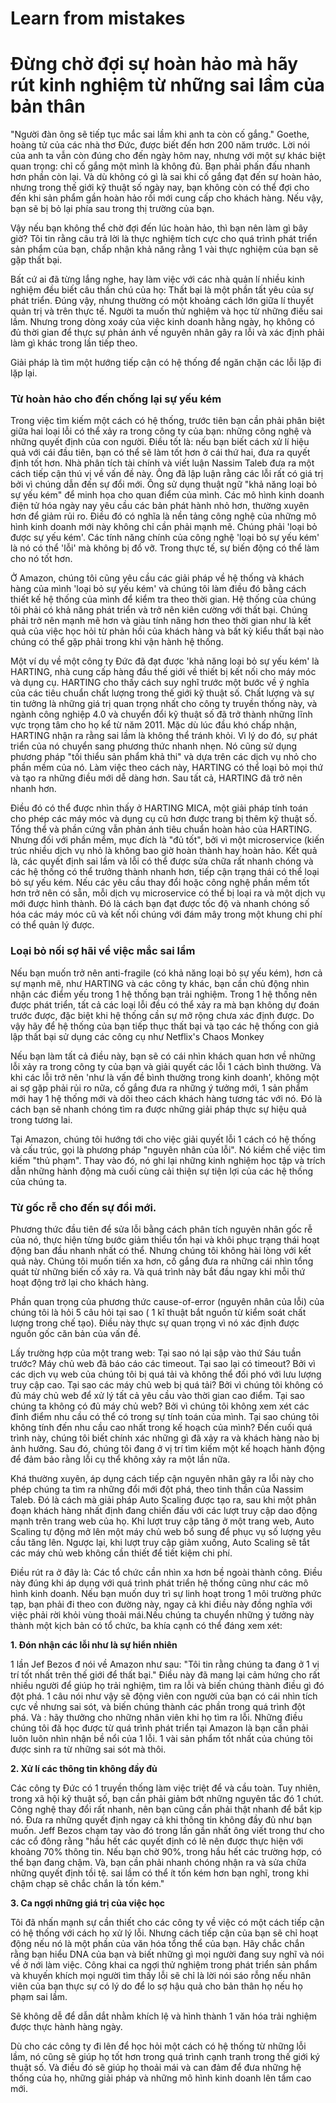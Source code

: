 # Learn from mistakes

# Đừng chờ đợi sự hoàn hảo mà hãy rút kinh nghiệm từ những sai lầm của bản thân

"Người đàn ông sẽ tiếp tục mắc sai lầm khi anh ta còn cố gắng." Goethe, hoàng tử của các nhà thơ Đức, được biết đến hơn 200 năm trước. Lời nói của anh ta vẫn còn đúng cho đến ngày hôm nay, nhưng với một sự khác biệt quan trọng: chỉ cố gắng một mình là không đủ. Bạn phải phấn đấu nhanh hơn phần còn lại. Và dù không có gì là sai khi cố gắng đạt đến sự hoàn hảo, nhưng trong thế giới kỹ thuật số ngày nay, bạn không còn có thể đợi cho đến khi sản phẩm gần hoàn hảo rồi mới cung cấp cho khách hàng. Nếu vậy, bạn sẽ bị bỏ lại phía sau trong thị trường của bạn.

Vậy nếu bạn không thể chờ đợi đến lúc hoàn hảo, thì bạn nên làm gì bây giờ? Tôi tin rằng câu trả lời là thực nghiệm tích cực cho quá trình phát triển sản phẩm của bạn, chấp nhận khả năng rằng 1 vài thực nghiệm của bạn sẽ gặp thất bại.

Bất cứ ai đã từng lắng nghe, hay làm việc với các nhà quản lí nhiều kinh nghiệm đều biết câu thần chú của họ: Thất bại là một phần tất yêu của sự phát triển. Đúng vậy, nhưng thường có một khoảng cách lớn giữa lí thuyết quản trị và trên thực tế. Người ta muốn thử nghiệm và học từ những điều sai lầm. Nhưng trong dòng xoáy của việc kinh doanh hằng ngày, họ không có đủ thời gian để thực sự phản ánh về nguyên nhân gây ra lỗi và xác định phải làm gì khác trong lần tiếp theo.

Giải pháp là tìm một hướng tiếp cận có hệ thống để ngăn chặn các lỗi lặp đi lặp lại.

### Từ hoàn hảo cho đến chống lại sự yếu kém

Trong việc tìm kiếm một cách có hệ thống, trước tiên bạn cần phải phân biệt giữa hai loại lỗi có thể xảy ra trong công ty của bạn: những công nghệ và những quyết định của con người. Điều tốt là: nếu bạn biết cách xử lí hiệu quả với cái đầu tiên, bạn có thể sẽ làm tốt hơn ở cái thứ hai, đưa ra quyết định tốt hơn. Nhà phân tích tài chính và viết luận Nassim Taleb đưa ra một cách tiếp cận thú vị về vấn đề này. Ông đã lập luận rằng các lỗi rất có giá trị bởi vì chúng dẫn đến sự đổi mới. Ông sử dụng thuật ngữ "khả năng loại bỏ sự yếu kém" để minh họa cho quan điểm của mình. Các mô hình kinh doanh điện tử hóa ngày nay yêu cầu các bản phát hành nhỏ hơn, thường xuyên hơn để giảm rủi ro. Điều đó có nghĩa là nền tảng công nghệ của những mô hình kinh doanh mới này không chỉ cần phải mạnh mẽ. Chúng phải 'loại bỏ được sự yếu kém'. Các tính năng chính của công nghệ 'loại bỏ sự yếu kém' là nó có thể 'lỗi' mà không bị đổ vỡ. Trong thực tế, sự biến động có thể làm cho nó tốt hơn.

Ở Amazon, chúng tôi cũng yêu cầu các giải pháp về hệ thống và khách hàng của mình 'loại bỏ sự yếu kém' và chúng tôi làm điều đó bằng cách thiết kế hệ thống của mình để kiểm tra theo thời gian. Hệ thống của chúng tôi phải có khả năng phát triển và trở nên kiên cường với thất bại. Chúng phải trở nên mạnh mẽ hơn và giàu tính năng hơn theo thời gian như là kết quả của việc học hỏi từ phản hồi của khách hàng và bất kỳ kiểu thất bại nào chúng có thể gặp phải trong khi vận hành hệ thống.

Một ví dụ về một công ty Đức đã đạt được 'khả năng loại bỏ sự yếu kém' là HARTING, nhà cung cấp hàng đầu thế giới về  thiết bị kết nối cho máy móc và dụng cụ. HARTING cho thấy cách suy nghĩ trước một bước về ý nghĩa của các tiêu chuẩn chất lượng trong thế giới kỹ thuật số. Chất lượng và sự tin tưởng là những giá trị quan trọng nhất cho công ty truyền thống này, và ngành công nghiệp 4.0 và chuyển đổi kỹ thuật số đã trở thành những lĩnh vực trọng tâm cho họ kể từ năm 2011. Mặc dù lúc đầu khó chấp nhận, HARTING nhận ra rằng sai lầm là không thể tránh khỏi. Vì lý do đó, sự phát triển của nó chuyển sang phương thức nhanh nhẹn. Nó cũng sử dụng phương pháp "tối thiểu sản phẩm khả thi" và dựa trên các dịch vụ nhỏ cho phần mềm của nó. Làm việc theo cách này, HARTING có thể loại bỏ mọi thứ và tạo ra những điều mới dễ dàng hơn. Sau tất cả, HARTING đã trở nên nhanh hơn.

Điều đó có thể được nhìn thấy ở HARTING MICA, một giải pháp tính toán cho phép các máy móc và dụng cụ cũ hơn được trang bị thêm kỹ thuật số. Tổng thể và phần cứng vẫn phản ánh tiêu chuẩn hoàn hảo của HARTING. Nhưng đối với phần mềm, mục đích là "đủ tốt", bởi vì một microservice (kiến trúc nhiều dịch vụ nhỏ là không bao giờ hoàn thành hay hoàn hảo. Kết quả là, các quyết định sai lầm và lỗi có thể được sửa chữa rất nhanh chóng và các hệ thống có thể trưởng thành nhanh hơn, tiếp cận trạng thái có thể loại bỏ sự yếu kém. Nếu các yêu cầu thay đổi hoặc công nghệ phần mềm tốt hơn trở nên có sẵn, mỗi dịch vụ microservice có thể bị loại ra và một dịch vụ mới được hình thành. Đó là cách bạn đạt được tốc độ và nhanh chóng số hóa các máy móc cũ và kết nối chúng với đám mây trong một khung chi phí có thể quản lý được.

### Loại bỏ nối sợ hãi về việc mắc sai lầm

Nếu bạn muốn trở nên anti-fragile (có khả năng loại bỏ sự yếu kém), hơn cả sự mạnh mẽ, như HARTING và các công ty khác, bạn cần chủ động nhìn nhận các điểm yếu trong 1 hệ thống bạn trải nghiệm. Trong 1 hệ thống nên được phát triển, tất cả các loại lỗi đều có thể xảy ra mà bạn không dự đoán trước được, đặc biệt khi hệ thống cần sự mở rộng chưa xác định được. Do vậy hãy để hệ thống của bạn tiếp thục thất bại và tạo các hệ thống con giả lập thất bại sử dụng các công cụ như Netflix's Chaos Monkey

Nếu bạn làm tất cả điều này, bạn sẽ có cái nhìn khách quan hơn về những lỗi xảy ra trong công ty của bạn và giải quyết các lỗi 1 cách bình thường. Và khi các lỗi trở nên  'như là vấn đề bình thường trong kinh doanh', không một ai sợ gặp phải rủi ro nữa, cố gắng đưa ra những ý tưởng mới, 1 sản phẩm mới hay 1 hệ thống mới và dõi theo cách khách hàng tương tác với nó. Đó là cách bạn sẽ nhanh chóng tìm ra được những giải pháp thực sự hiệu quả trong tương lai.

Tại Amazon, chúng tôi hướng tới cho việc giải quyết lỗi 1 cách có hệ thống và cấu trúc, gọi là phương pháp "nguyên nhân của lỗi". Nó kiềm chế việc tìm kiếm "thủ phạm". Thay vào đó, nó ghi lại những kinh nghiệm học tập và trích dẫn những hành động mà cuối cùng cải thiện sự tiện lợi của các hệ thống của chúng ta.

### Từ gốc rễ cho đến sự đổi mới.

Phương thức đầu tiên để sửa lỗi bằng cách phân tích nguyên nhân gốc rễ của nó, thực hiện từng bước giảm thiểu tổn hại và khôi phục trạng thái hoạt động ban đầu nhanh nhất có thể.  Nhưng chúng tôi không hài lòng với kết quả này. Chúng tôi muốn tiến xa hơn, cố gắng đưa ra những cái nhìn tổng quát từ những biến cố xảy ra. Và quá trình này bắt đầu ngay khi mỗi thứ hoạt động trở lại cho khách hàng.

Phần quan trọng của phương thức cause-of-error (nguyên nhân của lỗi) của chúng tôi là hỏi 5 câu hỏi tại sao ( 1 kĩ thuật bắt nguồn từ kiểm soát chất lượng trong chế tạo). Điều này thực sự quan trọng vì nó xác định được nguồn gốc căn bản của vấn đề.

Lấy trường hợp của một trang web: Tại sao nó lại sập vào thứ Sáu tuần trước? Máy chủ web đã báo cáo các timeout. Tại sao lại có timeout? Bởi vì các dịch vụ web của chúng tôi bị quá tải và không thể đối phó với lưu lượng truy cập cao. Tại sao các máy chủ web bị quá tải? Bởi vì chúng tôi không có đủ máy chủ web để xử lý tất cả yêu cầu vào thời gian cao điểm. Tại sao chúng ta không có đủ máy chủ web? Bởi vì chúng tôi không xem xét các đỉnh điểm nhu cầu có thể có trong sự tính toán của mình. Tại sao chúng tôi không tính đến nhu cầu cao nhất trong kế hoạch của mình? Đến cuối quá trình này, chúng tôi biết chính xác những gì đã xảy ra và khách hàng nào bị ảnh hưởng. Sau đó, chúng tôi đang ở vị trí tìm kiếm một kế hoạch hành động để đảm bảo rằng lỗi cụ thể không xảy ra một lần nữa.

Khá thường xuyên, áp dụng cách tiếp cận nguyên nhân gây ra lỗi này cho phép chúng ta tìm ra những đổi mới đột phá, theo tinh thần của Nassim Taleb. Đó là cách mà giải pháp Auto Scaling được tạo ra, sau khi một phân đoạn khách hàng nhất định đang chiến đấu với các lượt truy cập dao động mạnh trên trang web của họ. Khi lượt truy cập tăng ở một trang web, Auto Scaling tự động mở lên một máy chủ web bổ sung để phục vụ số lượng yêu cầu tăng lên. Ngược lại, khi lượt truy cập giảm xuống, Auto Scaling sẽ tắt các máy chủ web không cần thiết để tiết kiệm chi phí.

Điều rút ra ở đây là: Các tổ chức cần nhìn xa hơn bề ngoài thành công. Điều này đúng khi áp dụng với quá trình phát triển hệ thống cũng như các mô hình kinh doanh. Nếu bạn muốn duy trì sự linh hoạt trong 1 môi trường phức tạp, bạn phải đi theo con đường này, ngay cả khi điều này đồng nghĩa với việc phải rời khỏi vùng thoải mái.Nếu chúng ta chuyển những ý tưởng này thành một kịch bản có tổ chức, ba khía cạnh có thể đáng xem xét:

**1. Đón nhận các lỗi như là sự hiển nhiên**  

1 lần Jef Bezos đ nói về Amazon như sau: "Tôi tin rằng chúng ta đang ở 1 vị trí tốt nhất trên thế giới để thất bại." Điều này đã mang lại cảm hứng cho rất nhiều người để giúp họ trải nghiệm, tìm ra lỗi và biến chúng thành điều gì đó đột phá. 1 câu nói như vậy sẽ động viên con người của bạn có cái nhìn tích cực về nhưng sai sót, và biến chúng thành các phần trong quá trình đột phá. Và : hãy thưởng cho những nhân viên khi họ tìm ra lỗi. Những điều chúng tôi đã học được từ quá trình phát triển tại Amazon là bạn cần phải luôn luôn nhìn nhận bề nổi của 1 lỗi. 1 vài sản phẩm tốt nhất của chúng tôi được sinh ra từ những sai sót mà thôi.

**2. Xử lí các thông tin không đầy đủ**  

Các công ty Đức có 1 truyền thống làm việc triệt để và cầu toàn. Tuy nhiên, trong xã hội kỹ thuật số, bạn cần phải giảm bớt những nguyên tắc đó 1 chút. Công nghệ thay đổi rất nhanh, nên bạn cũng cần phải thật nhanh để bắt kịp nó. Đưa ra những quyết định ngay cả khi thông tin không đầy đủ như bạn muốn. Jeff Bezos chạm tay vào đó trong lần gần nhất ông viết trong thư cho các cổ đông rằng "hầu hết các quyết định có lẽ nên được thực hiện với khoảng 70% thông tin. Nếu bạn chờ 90%, trong hầu hết các trường hợp, có thể bạn đang chậm. Và, bạn cần phải nhanh chóng nhận ra và sửa chữa những quyết định tồi tệ. sai lầm có thể ít tốn kém hơn bạn nghĩ, trong khi chậm chạp sẽ chắc chắn là tốn kém."

**3.  Ca ngợi những giá trị của việc học**  

Tôi đã nhấn mạnh sự cần thiết cho các công ty về việc có một cách tiếp cận có hệ thống với cách họ xử lý lỗi. Nhưng cách tiếp cận của bạn sẽ chỉ hoạt động nếu nó là một phần của văn hóa tổng thể của bạn. Hãy chắc chắn rằng bạn hiểu DNA của bạn và biết những gì mọi người đang suy nghĩ và nói về ở nới làm việc. Công khai ca ngợi thử nghiệm trong phát triển sản phẩm và khuyến khích mọi người tìm thấy lỗi sẽ chỉ là lời nói sáo rỗng nếu nhân viên của bạn thực sự có lý do để lo sợ hậu quả cho bản thân họ nếu họ phạm sai lầm.

Sẽ không dễ để dẫn dắt nhằm khích lệ và hình thành 1 văn hóa trải nghiệm được thực hành hàng ngày.

Dù cho các công ty đi lên để học hỏi một cách có hệ thống từ những lỗi lầm, nó cũng sẽ giúp họ tốt hơn trong quá trình cạnh tranh trong thế giới ký thuật số. Và điều đó sẽ giúp họ thoải mái và can đảm để đưa những hệ thống của họ, những giải pháp và những mô hình kinh doanh lên tầm cao mới.
